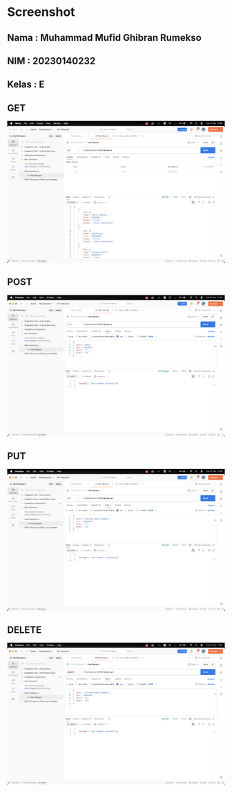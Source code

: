 # Screenshot

## Nama : Muhammad Mufid Ghibran Rumekso
## NIM : 20230140232
## Kelas : E

## GET
![GET](./ScreenShot/GET.png)

## POST
![POST](./ScreenShot/POST.png)

## PUT
![PUT](./ScreenShot/PUT.png)

## DELETE
![DELETE](./ScreenShot/DELETE.png)
